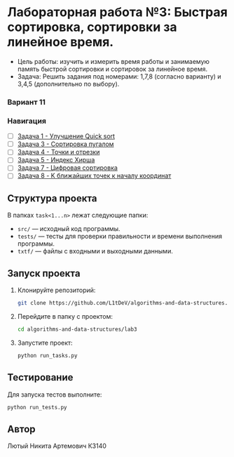 # Лабораторная работа №3: Быстрая сортировка, сортировки за линейное время.
- Цель работы: изучить и измерить время работы и занимаемую память быстрой сортировки и сортировок за линейное время.
- Задача: Решить задания под номерами: 1,7,8 (согласно варианту) и 3,4,5 (дополнительно по выбору).
### Вариант 11

### Навигация
- [ ] [Задача 1 - Улучшение Quick sort ](task1)
- [ ] [Задача 3 - Сортировка пугалом ](task3)
- [ ] [Задача 4 - Точки и отрезки ](task4)
- [ ] [Задача 5 - Индекс Хирша ](task5)
- [ ] [Задача 7 - Цифровая сортировка ](task7)
- [ ] [Задача 8 - K ближайших точек к началу координат ](task8)
## Структура проекта
В папках `task<1...n>` лежат следующие папки:
- `src/` — исходный код программы.
- `tests/` — тесты для проверки правильности и времени выполнения программы.
- `txtf/` — файлы с входными и выходными данными.
## Запуск проекта
1. Клонируйте репозиторий:
   ```bash
   git clone https://github.com/L1tDeV/algorithms-and-data-structures.git
   ```
2. Перейдите в папку с проектом:
   ```bash
   cd algorithms-and-data-structures/lab3
   ```
3. Запустите проект:
   ```bash
   python run_tasks.py
   ```
## Тестирование
Для запуска тестов выполните:
   ```bash
   python run_tests.py
   ```
## Автор
Лютый Никита Артемович К3140
